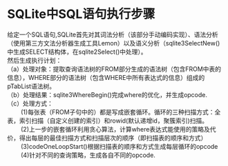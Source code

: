 # SQLite中SQL语句执行步骤
给定一个SQL语句,SQLite首先对其词法分析（该部分手动编码实现）、语法分析（使用第三方文法分析器生成工具Lemon）以及语义分析（sqlite3SelectNew()中生成SELECT结构体，在sqlite2Select()中处理）。
<br>然后生成执行计划：
<br>（a）处理对象：提取查询语法树的FROM部分生成的语法树（包含FROM中表的信息），WHERE部分的语法树（包含WHERE中所有表达式的信息）组成的pTabList语法树。
<br>（b）处理结果：sqlite3WhereBegin()完成where的优化，并生成opcode.
<br>（c）处理方式：
<br>&nbsp;&nbsp;&nbsp;&nbsp;&nbsp;&nbsp;&nbsp;&nbsp;(1)每张表（FROM子句中的）都是写成嵌套循环。循环的三种扫描方式：全表，索引扫描（自定义创建的索引）和rowid(默认递增id，聚簇索引)扫描。
<br>&nbsp;&nbsp;&nbsp;&nbsp;&nbsp;&nbsp;&nbsp;&nbsp;(2)上一步的嵌套循环利用贪心算法，计算where表达式能使用的策略及代价，得出每层的最佳扫描方式和扫描层次的顺序（即扫描表的顺序和方式）
<br>&nbsp;&nbsp;&nbsp;&nbsp;&nbsp;&nbsp;&nbsp;&nbsp;(3)codeOneLoopStart()根据扫描表的顺序和方式生成每层循环的opcode
<br>&nbsp;&nbsp;&nbsp;&nbsp;&nbsp;&nbsp;&nbsp;&nbsp;(4)针对不同的查询策略，生成各自不同的opcode.
